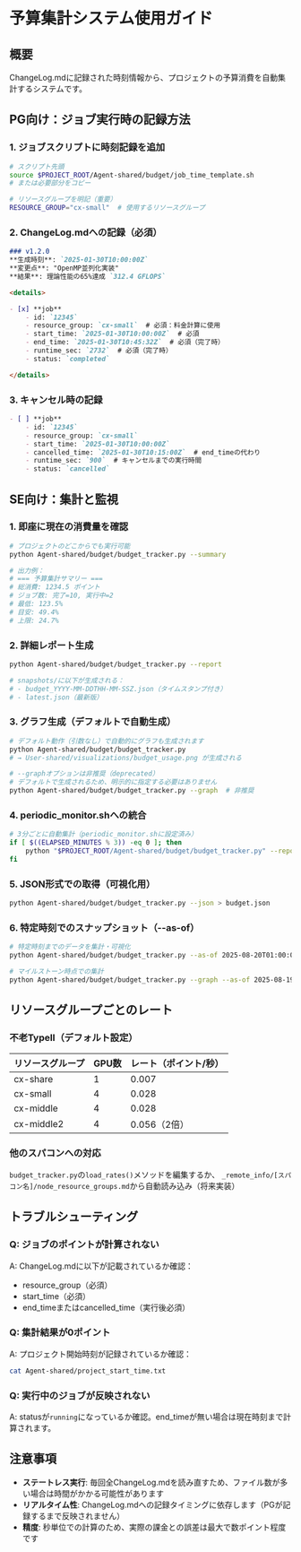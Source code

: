 # 予算集計システム使用ガイド

## 概要
ChangeLog.mdに記録された時刻情報から、プロジェクトの予算消費を自動集計するシステムです。

## PG向け：ジョブ実行時の記録方法

### 1. ジョブスクリプトに時刻記録を追加
```bash
# スクリプト先頭
source $PROJECT_ROOT/Agent-shared/budget/job_time_template.sh
# または必要部分をコピー

# リソースグループを明記（重要）
RESOURCE_GROUP="cx-small"  # 使用するリソースグループ
```

### 2. ChangeLog.mdへの記録（必須）
```markdown
### v1.2.0
**生成時刻**: `2025-01-30T10:00:00Z`
**変更点**: "OpenMP並列化実装"
**結果**: 理論性能の65%達成 `312.4 GFLOPS`

<details>

- [x] **job**
    - id: `12345`
    - resource_group: `cx-small`  # 必須：料金計算に使用
    - start_time: `2025-01-30T10:00:00Z`  # 必須
    - end_time: `2025-01-30T10:45:32Z`  # 必須（完了時）
    - runtime_sec: `2732`  # 必須（完了時）
    - status: `completed`

</details>
```

### 3. キャンセル時の記録
```markdown
- [ ] **job**
    - id: `12345`
    - resource_group: `cx-small`
    - start_time: `2025-01-30T10:00:00Z`
    - cancelled_time: `2025-01-30T10:15:00Z`  # end_timeの代わり
    - runtime_sec: `900`  # キャンセルまでの実行時間
    - status: `cancelled`
```

## SE向け：集計と監視

### 1. 即座に現在の消費量を確認
```bash
# プロジェクトのどこからでも実行可能
python Agent-shared/budget/budget_tracker.py --summary

# 出力例：
# === 予算集計サマリー ===
# 総消費: 1234.5 ポイント
# ジョブ数: 完了=10, 実行中=2
# 最低: 123.5%
# 目安: 49.4%
# 上限: 24.7%
```

### 2. 詳細レポート生成
```bash
python Agent-shared/budget/budget_tracker.py --report

# snapshots/に以下が生成される：
# - budget_YYYY-MM-DDTHH-MM-SSZ.json（タイムスタンプ付き）
# - latest.json（最新版）
```

### 3. グラフ生成（デフォルトで自動生成）
```bash
# デフォルト動作（引数なし）で自動的にグラフも生成されます
python Agent-shared/budget/budget_tracker.py
# → User-shared/visualizations/budget_usage.png が生成される

# --graphオプションは非推奨（deprecated）
# デフォルトで生成されるため、明示的に指定する必要はありません
python Agent-shared/budget/budget_tracker.py --graph  # 非推奨
```

### 4. periodic_monitor.shへの統合
```bash
# 3分ごとに自動集計（periodic_monitor.shに設定済み）
if [ $((ELAPSED_MINUTES % 3)) -eq 0 ]; then
    python "$PROJECT_ROOT/Agent-shared/budget/budget_tracker.py" --report
fi
```

### 5. JSON形式での取得（可視化用）
```bash
python Agent-shared/budget/budget_tracker.py --json > budget.json
```

### 6. 特定時刻でのスナップショット（--as-of）
```bash
# 特定時刻までのデータを集計・可視化
python Agent-shared/budget/budget_tracker.py --as-of 2025-08-20T01:00:00Z

# マイルストーン時点での集計
python Agent-shared/budget/budget_tracker.py --graph --as-of 2025-08-19T23:30:00Z
```

## リソースグループごとのレート

### 不老TypeII（デフォルト設定）
| リソースグループ | GPU数 | レート（ポイント/秒） |
|---------------|------|-------------------|
| cx-share      | 1    | 0.007            |
| cx-small      | 4    | 0.028            |
| cx-middle     | 4    | 0.028            |
| cx-middle2    | 4    | 0.056（2倍）      |

### 他のスパコンへの対応
`budget_tracker.py`の`load_rates()`メソッドを編集するか、
`_remote_info/[スパコン名]/node_resource_groups.md`から自動読み込み（将来実装）

## トラブルシューティング

### Q: ジョブのポイントが計算されない
A: ChangeLog.mdに以下が記載されているか確認：
- resource_group（必須）
- start_time（必須）
- end_timeまたはcancelled_time（実行後必須）

### Q: 集計結果が0ポイント
A: プロジェクト開始時刻が記録されているか確認：
```bash
cat Agent-shared/project_start_time.txt
```

### Q: 実行中のジョブが反映されない
A: statusが`running`になっているか確認。end_timeが無い場合は現在時刻まで計算されます。

## 注意事項

- **ステートレス実行**: 毎回全ChangeLog.mdを読み直すため、ファイル数が多い場合は時間がかかる可能性があります
- **リアルタイム性**: ChangeLog.mdへの記録タイミングに依存します（PGが記録するまで反映されません）
- **精度**: 秒単位での計算のため、実際の課金との誤差は最大で数ポイント程度です